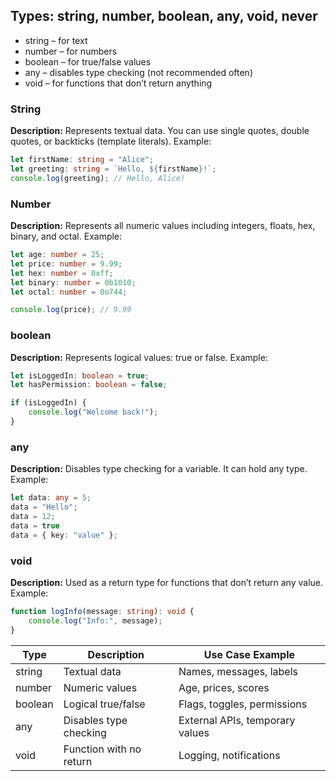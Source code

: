 ## Types: string, number, boolean, any, void, never
- string – for text
- number – for numbers
- boolean – for true/false values
- any – disables type checking (not recommended often)
- void – for functions that don’t return anything

### String
**Description:**
Represents textual data. You can use single quotes,
double quotes, or backticks (template literals).
Example:
````typescript
let firstName: string = "Alice";
let greeting: string = `Hello, ${firstName}!`;
console.log(greeting); // Hello, Alice!
````

### Number
**Description:**
Represents all numeric values including
integers,
floats,
hex,
binary,
and octal.
Example:
````typescript
let age: number = 25;
let price: number = 9.99;
let hex: number = 0xff;
let binary: number = 0b1010;
let octal: number = 0o744;

console.log(price); // 9.99
````

### boolean
**Description:**
Represents logical values: true or false.
Example:
````typescript
let isLoggedIn: boolean = true;
let hasPermission: boolean = false;

if (isLoggedIn) {
    console.log("Welcome back!");
}
````

### any
**Description:**
Disables type checking for a variable. It can hold any type.
Example:
````typescript
let data: any = 5;
data = "Hello";
data = 12;
data = true
data = { key: "value" };
````

### void
**Description:**
Used as a return type for functions that don’t return any value.
Example:
````typescript
function logInfo(message: string): void {
    console.log("Info:", message);
}
````

| Type    | Description                     | Use Case Example                   |
|---------|---------------------------------|------------------------------------|
| string  | Textual data                    | Names, messages, labels            |
| number  | Numeric values                  | Age, prices, scores                |
| boolean | Logical true/false              | Flags, toggles, permissions        |
| any     | Disables type checking          | External APIs, temporary values    |
| void    | Function with no return         | Logging, notifications             |
